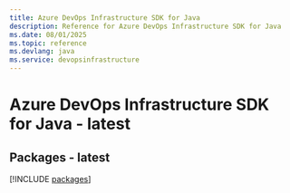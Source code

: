 ```yaml
---
title: Azure DevOps Infrastructure SDK for Java
description: Reference for Azure DevOps Infrastructure SDK for Java
ms.date: 08/01/2025
ms.topic: reference
ms.devlang: java
ms.service: devopsinfrastructure
---
```

# Azure DevOps Infrastructure SDK for Java - latest
## Packages - latest
[!INCLUDE [packages](devops-infrastructure-index.md)]